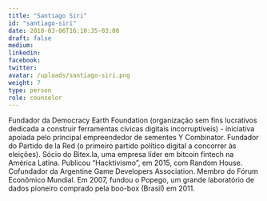 ```yaml
---
title: "Santiago Siri"
id: "santiago-siri"
date: 2018-03-06T16:10:35-03:00
draft: false
medium:
linkedin:
facebook:
twitter:
avatar: /uploads/santiago-siri.png
weight: 7
type: person
role: counselor
---
```


Fundador da Democracy Earth Foundation (organização sem fins lucrativos dedicada a construir ferramentas cívicas digitais incorruptíveis) - iniciativa apoiada pelo principal empreendedor de sementes Y Combinator. Fundador do Partido de la Red (o primeiro partido político digital a concorrer às eleições). Sócio do Bitex.la, uma empresa líder em bitcoin fintech na América Latina. Publicou “Hacktivismo”, em 2015, com Random House. Cofundador da Argentine Game Developers Association. Membro do Fórum Econômico Mundial. Em 2007, fundou o Popego, um grande laboratório de dados pioneiro comprado pela boo-box (Brasil) em 2011.
